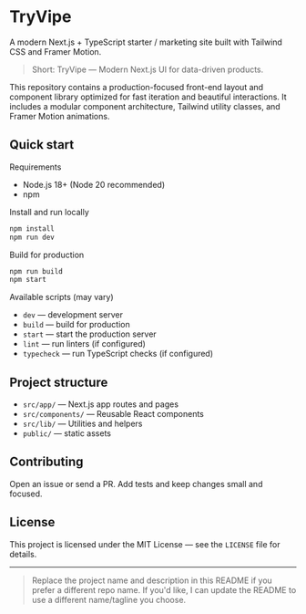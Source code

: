 # TryVipe

A modern Next.js + TypeScript starter / marketing site built with Tailwind CSS and Framer Motion.

> Short: TryVipe — Modern Next.js UI for data-driven products.

This repository contains a production-focused front-end layout and component library optimized for fast iteration and beautiful interactions. It includes a modular component architecture, Tailwind utility classes, and Framer Motion animations.

## Quick start

Requirements
- Node.js 18+ (Node 20 recommended)
- npm

Install and run locally

```bash
npm install
npm run dev
```

Build for production

```bash
npm run build
npm start
```

Available scripts (may vary)
- `dev` — development server
- `build` — build for production
- `start` — start the production server
- `lint` — run linters (if configured)
- `typecheck` — run TypeScript checks (if configured)

## Project structure

- `src/app/` — Next.js app routes and pages
- `src/components/` — Reusable React components
- `src/lib/` — Utilities and helpers
- `public/` — static assets

## Contributing

Open an issue or send a PR. Add tests and keep changes small and focused.

## License

This project is licensed under the MIT License — see the `LICENSE` file for details.

---

> Replace the project name and description in this README if you prefer a different repo name. If you'd like, I can update the README to use a different name/tagline you choose.